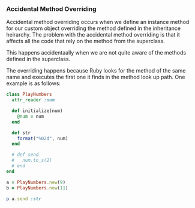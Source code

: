 ### Accidental Method Overriding

Accidental method overriding occurs when we define an instance method for our custom object overriding the method defined in the inheritance heirarchy. The problem with the accidental  method overriding is that it affects all the code that rely on the method from the superclass.

This happens accidentaally when we are not quite aware of the methods defined in the superclass.

The overriding happens because Ruby looks for the method of the same name and executes the first one it finds in the method look up path. One example is as follows:

```ruby
class PlayNumbers
  attr_reader :num

  def initialize(num)
    @num = num
  end

  def str
    format("%02d", num)
  end

  # def send
  #   num.to_s(2)
  # end
end

a = PlayNumbers.new(9)
b = PlayNumbers.new(11)

p a.send :str
```
